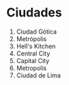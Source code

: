 # Ciudades

1. Ciudad Gótica
2. Metrópolis
3. Hell's Kitchen
4. Central City
5. Capital City
6. Metropolis
7. Ciudad de Lima

